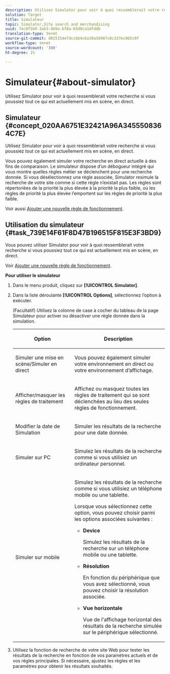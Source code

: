 ```yaml
---
description: Utilisez Simulator pour voir à quoi ressemblerait votre recherche si vous poussiez tout ce qui est actuellement mis en scène, en direct.
solution: Target
title: Simulateur
topic: Simulator,Site search and merchandising
uuid: 7ec8f5b9-3ab3-4b9a-bf8a-65d0ca1dfddb
translation-type: tm+mt
source-git-commit: d015154efdccbb4c6a39a56907c0c337ec065c9f
workflow-type: tm+mt
source-wordcount: '380'
ht-degree: 1%

---
```



# Simulateur{#about-simulator}

Utilisez Simulator pour voir à quoi ressemblerait votre recherche si vous poussiez tout ce qui est actuellement mis en scène, en direct.

## Simulateur {#concept_020AA6751E32421A96A3455508364C7E}

Utilisez Simulator pour voir à quoi ressemblerait votre recherche si vous poussiez tout ce qui est actuellement mis en scène, en direct.

Vous pouvez également simuler votre recherche en direct actuelle à des fins de comparaison. Le simulateur dispose d’un débogueur intégré qui vous montre quelles règles métier se déclenchent pour une recherche donnée. Si vous désélectionnez une règle associée, Simulator resimule la recherche de votre site comme si cette règle n’existait pas. Les règles sont répertoriées de la priorité la plus élevée à la priorité la plus faible, où les règles de priorité la plus élevée l’emportent sur les règles de priorité la plus faible.

Voir aussi [Ajouter une nouvelle règle de fonctionnement](c-about-rules-menu/c-about-business-rules.md#task_BD3B31ED48BB4B1B8F1DCD3BFA2528E7).

## Utilisation du simulateur {#task_739E14F61F8D47B196515F815E3F3BD9}

Vous pouvez utiliser Simulator pour voir à quoi ressemblerait votre recherche si vous poussiez tout ce qui est actuellement mis en scène, en direct.

Voir [Ajouter une nouvelle règle de fonctionnement](c-about-rules-menu/c-about-business-rules.md#task_BD3B31ED48BB4B1B8F1DCD3BFA2528E7).

**Pour utiliser le simulateur**

1. Dans le menu produit, cliquez sur **[!UICONTROL Simulator]**.
1. Dans la liste déroulante **[!UICONTROL Options]**, sélectionnez l’option à exécuter.

   <!-- 
   
   r_simulator_page_options.xml
   
   -->

   (Facultatif) Utilisez la colonne de case à cocher du tableau de la page Simulateur pour activer ou désactiver une règle donnée dans la simulation.

   <table> 
    <thead> 
      <tr> 
      <th colname="col1" class="entry"> <p>Option </p> </th> 
      <th colname="col2" class="entry"> <p>Description </p> </th> 
      </tr> 
    </thead>
    <tbody> 
      <tr> 
      <td colname="col1"> <p><span class="uicontrol">Simuler une mise en scène/Simuler en direct</span> </p> </td> 
      <td colname="col2"> <p>Vous pouvez également simuler votre environnement en direct ou votre environnement d’affichage. </p> </td> 
      </tr> 
      <tr> 
      <td colname="col1"> <p><span class="uicontrol">Afficher/masquer les règles de traitement</span> </p> </td> 
      <td colname="col2"> <p>Affichez ou masquez toutes les règles de traitement qui se sont déclenchées au lieu des seules règles de fonctionnement. </p> </td> 
      </tr> 
      <tr> 
      <td colname="col1"> <p><span class="uicontrol">Modifier la date de Simulation</span> </p> </td> 
      <td colname="col2"> <p>Simuler les résultats de la recherche pour une date donnée. </p> </td> 
      </tr> 
      <tr> 
      <td colname="col1"> <p><span class="uicontrol">Simuler sur PC</span> </p> </td> 
      <td colname="col2"> <p>Simulez les résultats de la recherche comme si vous utilisiez un ordinateur personnel. </p> </td> 
      </tr> 
      <tr> 
      <td colname="col1"> <p><span class="uicontrol">Simuler sur mobile</span> </p> </td> 
      <td colname="col2"> <p>Simulez les résultats de la recherche comme si vous utilisiez un téléphone mobile ou une tablette. </p> <p>Lorsque vous sélectionnez cette option, vous pouvez choisir parmi les options associées suivantes : </p> 
        <ul id="ul_2A9901418212486A8EE67A78CB99CBE4"> 
        <li id="li_B210E954DF0D44C397718112C72C2103"> <b><span class="uicontrol">Device </span></b> <p>Simulez les résultats de la recherche sur un téléphone mobile ou une tablette. </p> </li> 
        <li id="li_90B64EAA0B57446A90CE22172E703594"> <b><span class="uicontrol">Résolution</span></b> <p>En fonction du périphérique que vous avez sélectionné, vous pouvez choisir la résolution associée. </p> </li> 
        <li id="li_042AF9FA3FA846EDB48F7296DB361515"> <b><span class="uicontrol">Vue horizontale</span></b> <p>Vue de l'affichage horizontal des résultats de la recherche simulée sur le périphérique sélectionné. </p> </li> 
        </ul> </td> 
      </tr> 
    </tbody> 
    </table>

1. Utilisez la fonction de recherche de votre site Web pour tester les résultats de la recherche en fonction de vos paramètres actuels et de vos règles principales. Si nécessaire, ajustez les règles et les paramètres pour obtenir les résultats souhaités.
